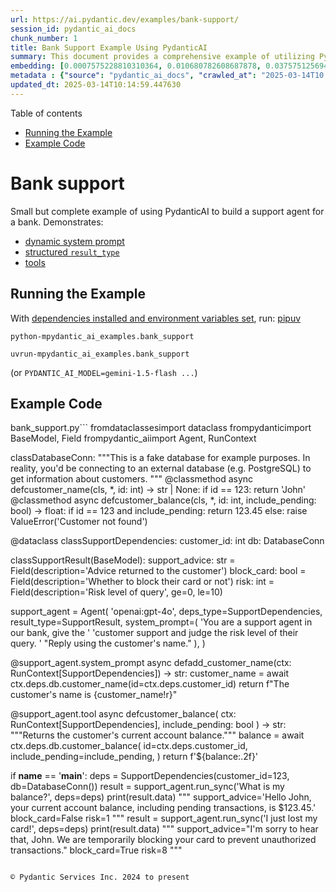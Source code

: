 ```yaml
---
url: https://ai.pydantic.dev/examples/bank-support/
session_id: pydantic_ai_docs
chunk_number: 1
title: Bank Support Example Using PydanticAI
summary: This document provides a comprehensive example of utilizing PydanticAI to create a support agent for a bank. It covers the implementation of a dynamic system prompt, structured result types, and the use of tools. The section on running the example outlines the necessary dependencies and commands to execute the example code.
embedding: [0.0007575228810310364, 0.010680782608687878, 0.0375751256942749, -0.008338971063494682, -0.005307221319526434, -0.011204870417714119, 0.04044102504849434, 0.0609268993139267, -0.001072224578820169, 0.008644136600196362, 0.040759459137916565, -0.06384587287902832, 0.0049191308207809925, -0.062359850853681564, 0.006461542099714279, 0.02243627794086933, -0.02146770991384983, 0.06241292133927345, -0.00217430223710835, 0.030304232612252235, 0.03425811231136322, 0.024094784632325172, 0.029906190931797028, 0.021295225247740746, -0.0018508933717384934, 0.007270893082022667, -0.017460757866501808, 0.01665140688419342, 0.02008783258497715, -0.05248841643333435, 0.046809691935777664, -0.01865488290786743, -0.015629766508936882, 0.0027580964379012585, -0.00033667683601379395, 0.01440910529345274, 0.01111199427396059, 0.004670354537665844, 0.021295225247740746, 0.01533786952495575, 0.027597550302743912, -0.04980827122926712, 0.024930672720074654, 0.01663813926279545, -0.042616985738277435, 0.0347888357937336, 0.031206460669636726, 0.008856425061821938, 0.0337008535861969, 0.0037250060122460127, -0.06405816227197647, 0.022117843851447105, -0.023776350542902946, 0.00574174989014864, -0.0227812472730875, -0.0030002384446561337, 0.0026353669818490744, 0.027146436274051666, -0.012578113935887814, -0.04779152572154999, 0.01135081984102726, -0.04341306909918785, -0.02256895788013935, 0.018256841227412224, -0.051294293254613876, 0.023099681362509727, -0.05201076716184616, 0.023988639935851097, -0.0548766665160656, -0.001623678021132946, 0.03547877445816994, 0.02036646194756031, -0.03784048929810524, -0.012670991010963917, -0.01011689007282257, -0.04232509061694145, 0.020804306492209435, 0.052594561129808426, -0.010302643291652203, -0.06427045166492462, -0.02242301031947136, -0.015629766508936882, -0.03282516449689865, 0.03136567771434784, 0.01602780818939209, -0.03282516449689865, -0.09016969054937363, 0.011012484319508076, -0.007960831746459007, -0.025089887902140617, -0.001738114980980754, -0.0051247854717075825, -0.004215924069285393, 0.001604605233296752, 0.07791000604629517, 0.025554269552230835, 0.007403573486953974, -0.036089103668928146, -0.008657404221594334, 0.01698310859501362, 0.036911722272634506, -0.01086653582751751, -0.020737966522574425, -0.016293169930577278, 0.045509424060583115, 0.005851211491972208, 0.01125130895525217, -0.0025607342831790447, -0.031737182289361954, 0.02751794271171093, -0.0950523316860199, -0.017089253291487694, 0.019981687888503075, 0.011974417604506016, -0.03744244575500488, 0.017301540821790695, -0.026058455929160118, -0.041582077741622925, 0.006730219814926386, -0.05694648250937462, -0.02876514010131359, -0.0028443390037864447, -0.0061431084759533405, -0.018694687634706497, 0.02778330259025097, 0.025156227871775627, -0.008916132152080536, -0.029402006417512894, -0.027703694999217987, -0.005907600745558739, 0.014886755496263504, 0.017142323777079582, 0.008564528077840805, 0.011357453651726246, -0.03699133172631264, 0.0011087117018178105, -0.023099681362509727, 0.007921027950942516, -0.029826583340764046, 0.028977427631616592, 0.016213560476899147, -0.029269324615597725, 0.012352557852864265, 0.02022051252424717, -0.032294441014528275, -0.004892594646662474, -0.009785189293324947, 0.015059240162372589, -0.02696068398654461, 0.0014105598675087094, 0.04073292389512062, 0.026867806911468506, -0.05150658264756203, -0.011383989825844765, -0.021308492869138718, 0.022316865622997284, 0.036089103668928146, 0.0660749077796936, 0.0013889992842450738, -0.04397032782435417, -0.005831309128552675, 0.021414637565612793, -0.06591568887233734, -0.030251160264015198, -0.018004748970270157, 0.00294053228572011, -0.038211993873119354, -0.020485874265432358, -0.06039617955684662, -0.05434594675898552, -0.006939191836863756, 0.015868591144680977, -0.010687416419386864, -0.007390305399894714, 0.028526313602924347, 0.0012115391436964273, -0.026191137731075287, -0.026522837579250336, -0.027000488713383675, -0.05949395149946213, -0.0255940742790699, -0.03948572650551796, -0.006438322830945253, 0.0013342685997486115, -0.0165187269449234, -0.04710158705711365, 0.004962251987308264, -0.010030647739768028, 0.0030765298288315535, 0.04078599438071251, 0.037522055208683014, 0.003058286150917411, -0.001995183527469635, 0.014594858512282372, -0.03386007249355316, -0.03279862552881241, 0.05434594675898552, -0.00720455264672637, 0.006080085411667824, 0.026058455929160118, 0.024479558691382408, 0.012564846314489841, 0.03598295897245407, 0.0315248928964138, 0.003320330288261175, -0.04452758654952049, -0.030781883746385574, 0.016346242278814316, -0.04073292389512062, -0.009811725467443466, 0.024134589359164238, -0.06464195251464844, 0.024307074025273323, -0.016041075810790062, -0.03322320431470871, -0.020101100206375122, -0.01321498118340969, 0.0043486044742167, 0.006209448911249638, 0.008086878806352615, -0.0026900977827608585, 0.045429814606904984, 0.018217036500573158, -0.018256841227412224, -0.017049448564648628, 0.023497721180319786, 0.06182912737131119, -0.01693003624677658, 0.014130476862192154, 0.0034364257007837296, 0.032772090286016464, -0.011841737665235996, 0.023099681362509727, 0.013559950515627861, 0.03996337577700615, -0.010375618003308773, 0.007071872241795063, 0.016558529809117317, -0.002205813769251108, -0.010183230973780155, 0.03282516449689865, 0.05556660518050194, 0.023285433650016785, -0.017487293109297752, 0.014807146973907948, 0.015231724828481674, -0.009201394394040108, -0.0596000961959362, 0.06087382882833481, 0.03555838391184807, 0.04184744134545326, -0.0050882985815405846, 0.0019852323457598686, -0.045987073332071304, -0.02812827192246914, -0.028048664331436157, -0.018694687634706497, 0.0006356226513162255, -0.005353659391403198, -0.019238676875829697, -0.030357304960489273, 0.01093287579715252, -0.0477384552359581, -0.004713475704193115, 0.0010183231206610799, -0.013540048152208328, 0.0259257759898901, -0.004574161488562822, -0.03892846778035164, -0.02567368373274803, 0.03165757656097412, 0.028367098420858383, 0.04466026648879051, -0.012292850762605667, -0.042404696345329285, 0.0020233781542629004, -0.022675102576613426, 0.0375751256942749, 0.02696068398654461, 0.03508073091506958, -0.050047095865011215, 0.02194535918533802, 0.004318751394748688, 0.037177085876464844, -0.012976155616343021, 0.03523994982242584, -0.04176783189177513, -0.03988376632332802, -0.003330281237140298, 0.019835740327835083, -0.009705580770969391, -0.0067235860042274, 0.004351921379566193, -0.025355249643325806, 0.012704160995781422, -0.02337830886244774, 0.06676484644412994, 0.01490002404898405, -0.0011385647812858224, 0.032082151621580124, 0.0009627630934119225, 0.022064771503210068, -0.020061295479536057, -0.027491405606269836, 0.006046915426850319, 0.027889447286725044, -0.014289692975580692, 0.02945507876574993, 0.03096763603389263, -0.028924355283379555, -0.032851699739694595, 0.01622682809829712, 0.03853042796254158, 0.004846156574785709, -0.0226883701980114, -0.01275723334401846, 0.052727244794368744, -0.02436014637351036, 0.04718119651079178, -0.021640194579958916, -0.05975931137800217, 0.002572343684732914, 0.06060846522450447, 0.010992581956088543, -0.024665310978889465, 0.01767304725944996, 0.028446706011891365, 0.010992581956088543, 0.013520145788788795, -0.007921027950942516, -0.019026387482881546, -0.04678315669298172, -0.016757551580667496, 0.014316229149699211, -0.01939789392054081, -0.003426474751904607, 0.010156694799661636, 0.042059727013111115, 0.020857378840446472, 0.05439901724457741, -0.03815891966223717, 0.017646510154008865, -0.03523994982242584, -0.03858349844813347, -0.026602447032928467, 0.005619020666927099, 0.03651368245482445, 0.030251160264015198, 0.021812679246068, -0.01076702494174242, -0.016213560476899147, 0.002320250729098916, 0.04466026648879051, 0.034231577068567276, -0.004876009654253721, 0.012418897822499275, -0.033196669071912766, -0.007655666675418615, -0.01980920322239399, -0.0009768604068085551, -0.056044258177280426, 0.006740170996636152, 0.009267735294997692, 0.007735275197774172, 0.023272166028618813, 0.016253365203738213, -0.008027171716094017, -0.04742002114653587, 0.03619524836540222, 0.001665969961322844, 0.02195862866938114, -0.0021510832011699677, -0.03654021769762039, 0.01169578917324543, -0.043784573674201965, -0.0617760568857193, -0.014050868339836597, 0.0007840589969418943, 0.016876963898539543, -0.003983732778578997, 0.01190144382417202, 0.010342447087168694, 0.020538946613669395, 0.01988881081342697, 0.06204141676425934, 0.03789355978369713, -0.0014030965976417065, -0.0049257646314799786, 0.010050550103187561, 0.0054929740726947784, 0.0743010938167572, -0.06862237304449081, -0.0039107585325837135, -0.013022594153881073, -0.012637821026146412, 0.02227706089615822, 0.012770500965416431, 0.012140268459916115, 0.050949323922395706, -0.0003659080248326063, 0.027756767347455025, -0.02648303471505642, -0.01844259351491928, -0.006478127092123032, -0.006255886983126402, 0.01537767332047224, 0.04614628851413727, -0.0038809054531157017, 0.005419999826699495, -0.019450966268777847, 0.03433772176504135, -0.061351478099823, 0.02248935028910637, -0.006272471975535154, 0.0006762560806237161, -0.047499630600214005, -0.033249739557504654, -0.01624009758234024, 0.024439753964543343, 0.03983069583773613, -0.03874271363019943, -0.09123113006353378, -0.009347343817353249, -0.025235837325453758, -0.04237816110253334, 0.06766707450151443, 0.0018790879985317588, -0.052116911858320236, -0.002039963146671653, -0.02751794271171093, 0.021361565217375755, 0.033329349011182785, -0.018389521166682243, -0.029693903401494026, -0.024227464571595192, -0.014289692975580692, 0.023988639935851097, 0.016677942126989365, 0.012226510792970657, -0.05214344710111618, 0.022661834955215454, -0.03417850658297539, -0.009997477754950523, 0.04919794201850891, 0.015351137146353722, 0.012199974618852139, -0.024439753964543343, -0.04394379258155823, 0.019358089193701744, -0.02674839459359646, 0.011709056794643402, 0.002945507876574993, -0.04394379258155823, 0.017938407137989998, -0.03802623972296715, -0.02855285070836544, 0.03898153826594353, 0.029083572328090668, 0.03749551996588707, 0.004534357227385044, 0.03433772176504135, 0.03598295897245407, -0.03489498049020767, 0.03746898099780083, -0.023431381210684776, 0.013095568865537643, -0.0002618367434479296, 0.008086878806352615, 0.010256204754114151, -0.020592018961906433, 0.011642716825008392, -0.01496636401861906, 0.005708579905331135, -0.005476389080286026, -0.032984379678964615, -0.04824263975024223, -0.008869693614542484, -0.008690575137734413, -0.02133502997457981, 0.020552214235067368, 0.032931309193372726, -0.017221933230757713, -0.020791038870811462, 0.054717451333999634, -0.015603230334818363, 0.01898658461868763, -0.01183510385453701, -0.023073144257068634, -0.012604650110006332, -0.0010655905352905393, 0.05158619210124016, 0.029136644676327705, 0.05503588542342186, -0.015643034130334854, 0.014953095465898514, 0.014143744483590126, 0.011848371475934982, -0.025063352659344673, -0.01273069716989994, -0.00023322750348597765, 0.03396621719002724, -0.007569424342364073, -0.025142960250377655, 0.05020631477236748, -0.01462139468640089, -0.037177085876464844, 0.003262282581999898, -0.004759914241731167, 0.009499926120042801, 0.04824263975024223, -0.06204141676425934, -0.004199338611215353, 0.0028841430321335793, 0.021414637565612793, 0.014329497702419758, 0.023882495239377022, -0.010136792436242104, -0.00019217946100980043, 0.003074871376156807, -0.008591064251959324, 0.024665310978889465, -0.019225409254431725, 0.021918823942542076, 0.041369788348674774, 0.019517306238412857, -0.03476230055093765, -0.008126682601869106, -0.03287823498249054, 0.004613965284079313, -0.021427905187010765, 0.021852483972907066, 0.01014342624694109, 0.0027630720287561417, 0.020392997190356255, -0.04856107383966446, -0.0033933045342564583, 0.028499778360128403, 0.013188445009291172, -0.02903049997985363, -0.01788533478975296, 0.0021660097409039736, 0.033886607736349106, -0.008484919555485249, -0.022184185683727264, 0.023059876635670662, 0.011569742113351822, 0.023577330633997917, 0.03794663026928902, -0.011370721273124218, 0.011868273839354515, 0.05567274987697601, -0.0036122275050729513, 0.007290794979780912, -0.013354295864701271, 0.017221933230757713, -0.011065556667745113, -0.009028909727931023, -0.021547317504882812, 0.014382570050656796, -0.000374200550140813, 0.01919887214899063, -0.04627896845340729, 0.031073780730366707, 0.013785507529973984, -0.008644136600196362, 0.04829571396112442, 0.04150247201323509, -0.023471185937523842, -0.03961840644478798, 0.024108052253723145, -0.014860219322144985, 0.04678315669298172, -0.014608126133680344, -0.014860219322144985, 0.05524817481637001, -0.005861162673681974, -0.02964083105325699, -0.01663813926279545, -0.0028426803182810545, 0.02421419695019722, -0.014090672135353088, -0.04333346337080002, 0.014077404513955116, 0.030914563685655594, -0.021772874519228935, -0.008232827298343182, 0.008498188108205795, 0.012027489952743053, 0.025766558945178986, -0.008796718902885914, -0.003645397489890456, -0.001029932638630271, -0.011264577507972717, 0.013069032691419125, -0.00812004879117012, -0.0030267746187746525, 0.024161124601960182, 0.017089253291487694, -0.012060659937560558, -0.005449852906167507, 0.008385409601032734, -0.02008783258497715, -0.013228248804807663, 0.019504038617014885, 0.010946143418550491, 0.001811089226976037, 0.02255569025874138, 0.04917140305042267, -0.011881541460752487, 0.021215617656707764, 0.0020416215993463993, 0.004312117118388414, -0.02345791831612587, -0.030702274292707443, -0.03322320431470871, -0.004564210306853056, -0.03348856791853905, 0.034364257007837296, 0.02585943602025509, -0.020552214235067368, -0.003545887302607298, 0.018933512270450592, 0.03404582291841507, -0.00546643789857626, 0.0006650611758232117, 0.029216252267360687, -0.020658358931541443, -0.009745384566485882, -0.0003648714628070593, 0.022237256169319153, -0.0470750518143177, 0.044129543006420135, 0.0470750518143177, 0.0024861013516783714, -0.0001454302982892841, 0.010899705812335014, 0.018522202968597412, -0.025686951354146004, -0.0015755812637507915, -0.04466026648879051, 0.01581551879644394, 0.03149835765361786, -0.007310697343200445, -0.0022041553165763617, 0.015324600972235203, 0.015152116306126118, -0.028632458299398422, 0.012830207124352455, 0.026987219229340553, -0.024041712284088135, -0.022263793274760246, -0.022860854864120483, 0.0293754693120718, -0.008730378933250904, 0.007323965430259705, -0.029534686356782913, -0.01104565430432558, -0.009891333989799023, 0.008212924934923649, 0.03723015636205673, -0.07111676782369614, 0.0425373800098896, 0.02778330259025097, -0.010508297942578793, -0.0004905033274553716, 0.011118628084659576, -0.002071474678814411, 0.0007774250116199255, 0.04718119651079178, 0.00908198207616806, -0.07244356721639633, -0.02551446668803692, 0.03595642372965813, 0.010050550103187561, -0.011742226779460907, 0.007131578400731087, 0.004521089140325785, -0.022608762606978416, -0.014356033876538277, 0.031073780730366707, -0.01048839557915926, -0.005157955456525087, -0.060236960649490356, 0.038689643144607544, 0.06368665397167206, -0.00385105237364769, 0.021998431533575058, 0.01885390281677246, 0.01788533478975296, 0.05352332815527916, 0.024983743205666542, -0.006726902909576893, -0.000681646226439625, 0.010428689420223236, -0.006657245568931103, 0.016598334535956383, -0.01365282665938139, 0.024598971009254456, -0.00922129675745964, -0.0769016370177269, -0.029322396963834763, -0.019517306238412857, -0.010833365842700005, -0.012206608429551125, -0.04099828377366066, 0.0020897183567285538, -0.008451749570667744, 0.009234565310180187, 0.034576546400785446, -0.027969056740403175, -0.041661687195301056, 0.028287488967180252, -0.029083572328090668, 0.017593437805771828, -0.041714757680892944, 0.0017265054630115628, -0.02360386587679386, 0.013957992196083069, 0.007317331153899431, -0.039167292416095734, -0.022237256169319153, 0.029481614008545876, -0.00178455316927284, -0.04789767041802406, 0.0035359361208975315, -0.041237108409404755, -0.00013547926209867, 0.03179025650024414, 0.011715690605342388, -0.003950562793761492, 0.00679324334487319, -0.003894173540174961, -0.0013350978260859847, -0.03014501743018627, 0.011397257447242737, -0.028234416618943214, -0.07159441709518433, 0.004308800213038921, -0.03640753775835037, -0.026098260655999184, -0.0020913768094033003, -0.025912508368492126, -0.013367563486099243, -0.001252172514796257, -0.005071713123470545, -0.005738432984799147, 0.010090354830026627, 0.03667289763689041, -0.045031771063804626, 0.03080841898918152, -0.03741591051220894, 0.010581272654235363, 0.02730565331876278, -0.005433267913758755, 0.04298849031329155, 0.006806511431932449, -0.01440910529345274, -0.00644827401265502, -0.020459337159991264, 0.008730378933250904, -0.021361565217375755, 0.005917551927268505, -0.025262372568249702, 0.05524817481637001, -0.01135081984102726, -0.023431381210684776, 0.019450966268777847, -0.01685042679309845, 0.0028476559091359377, 0.020936988294124603, -0.007416841574013233, -0.011052288115024567, -0.03210868686437607, 0.020737966522574425, 0.05023285001516342, -0.050869714468717575, -0.00942695140838623, -0.00503854313865304, 0.029906190931797028, -0.03234751522541046, 0.012511773966252804, 0.004152900539338589, -0.014263156801462173, 0.005446536000818014, 0.03378046303987503, -0.036911722272634506, -0.0017911872128024697, -0.05102893337607384, -0.050312455743551254, -0.027969056740403175, -0.0596000961959362, -0.013301223516464233, -0.010249570943415165, 0.0011510036420077085, 0.034151967614889145, 0.004451431799679995, 0.016624869778752327, -0.0842256024479866, -0.0016833842964842916, 0.003967147786170244, 0.00643168855458498, 0.029216252267360687, -0.010873169638216496, 0.026920879259705544, 0.055142030119895935, -0.015523621812462807, -0.020936988294124603, 0.000532380654476583, 0.019583646208047867, -0.03603603318333626, -0.014395837672054768, 0.03744244575500488, -0.03205561637878418, 0.029773510992527008, -0.018999852240085602, 0.05174540728330612, -0.024864330887794495, -0.030596129596233368, -0.022754712030291557, -0.04322731867432594, 0.0458013191819191, -0.016903499141335487, -0.007396939676254988, -0.0027448285836726427, 0.030516522005200386, 0.03746898099780083, -0.002074791816994548, 0.00038228576886467636, -0.03569106385111809, -0.008717111311852932, -0.001306073972955346, -0.0326128751039505, 0.03486844524741173, 0.0010058842599391937, 0.02855285070836544, -0.007197918836027384, 0.013878383673727512, -0.007662300486117601, -0.0065179308876395226, 0.028022129088640213, -0.01824357360601425, 0.04452758654952049, 0.013360929675400257, -0.028950892388820648, 0.012584748677909374, -0.008100146427750587, 0.026854539290070534, 0.02414785698056221, 0.04147593304514885, 0.027915984392166138, 0.009579534642398357, 0.010315910913050175, 0.023285433650016785, -0.07095754891633987, 0.010249570943415165, 0.01324151735752821, 0.019039656966924667, 0.016545262187719345, -0.02697395160794258, 0.008451749570667744, -0.0013143664691597223, 0.011848371475934982, 0.014953095465898514, -0.01093287579715252, 0.004312117118388414, -0.01657179743051529, 0.0032141858246177435, -0.007934295572340488, 0.03452347591519356, -0.011709056794643402, -0.006289056967943907, -0.03282516449689865, 0.028605923056602478, 0.004083243198692799, 0.013082300312817097, -0.011403891257941723, -0.005569265224039555, 0.04630550369620323, -0.06055539473891258, 0.008710476569831371, 0.037867024540901184, -0.021069668233394623, -0.022117843851447105, 0.005134736653417349, -0.017036180943250656, 0.008053707890212536, 0.014448910020291805, 0.016319705173373222, -0.014608126133680344, -0.0008798377821221948, 0.0013027569511905313, -0.033063989132642746, 0.0011634423863142729, -0.015191921032965183, 0.010508297942578793, 0.004458066076040268, -0.003496132092550397, 0.05753028020262718, 0.011191602796316147, -0.009294271469116211, 0.03797316923737526, -0.01760670728981495, 0.02367020770907402, -0.03192293643951416, -0.033329349011182785, -0.029322396963834763, -0.004975520074367523, 0.0027265849057585, 0.004464699886739254, -0.00636534858494997, 0.006179595831781626, -0.020605286583304405, 0.004962251987308264, 0.05124122276902199, -9.348535058961716e-06, -0.03884885832667351, -0.007463280111551285, 0.001995183527469635, 0.027597550302743912, 0.0026370256673544645, 0.025142960250377655, -0.013878383673727512, 0.015006167814135551, -0.015709374099969864, -0.039326511323451996, 0.002622098894789815, -0.022476082667708397, 0.05408058315515518, 0.007045336067676544, -0.02876514010131359, 0.02475818805396557, 0.01316854264587164, -0.005844577215611935, 0.025846168398857117, -0.031471822410821915, 0.0060336473397910595, -0.03396621719002724, 0.00936061143875122, -0.016279900446534157, -0.024652043357491493, -0.014183549210429192, -0.0022688370663672686, -0.017381150275468826, 0.009632606990635395, -0.010017380118370056, 0.01870795525610447, 0.02394883520901203, -0.005960673093795776, 0.016598334535956383, -0.018867172300815582, 0.014860219322144985, 0.0018144062487408519, 0.05275378003716469, 0.007124944590032101, -0.05182501673698425, 0.02778330259025097, -0.0023982005659490824, -0.020392997190356255, 0.04219241067767143, 0.013520145788788795, -0.018137428909540176, -0.005323806311935186, -0.00924783293157816, -0.013201712630689144, -0.004633867647498846, -0.015523621812462807, -0.02993272803723812, -0.02628401294350624, 0.04086560383439064, 0.026920879259705544, -0.019557110965251923, 0.04407647252082825, 0.055831968784332275, 0.04834878444671631, -0.052461881190538406, -0.0023683474864810705, 0.02201170101761818, 0.003192625241354108, 0.009824993088841438, 0.032161761075258255, -0.004620599560439587, 0.026522837579250336, -0.019504038617014885, 0.027809839695692062, 0.02911010943353176, -0.010508297942578793, 0.017235200852155685, 0.04877336323261261, -0.012445433996617794, 0.011151799000799656, 0.043784573674201965, 0.011496768333017826, 0.04203319177031517, 0.07642398774623871, 0.004633867647498846, -0.012511773966252804, -0.008504821918904781, 0.01678408682346344, 0.0004967227578163147, -0.004670354537665844, -0.0016510433051735163, -0.014263156801462173, 0.04720773175358772, 0.003472912823781371, -0.016133952885866165, 0.006932557560503483, 0.004451431799679995, -0.04046756029129028, 0.008173121139407158, 0.0015706057893112302, -0.003539253259077668, -0.027013756334781647, 0.013559950515627861, -0.0412636436522007, -0.007682202849537134, -0.02654937468469143, 0.0023484453558921814, -0.007065238431096077, -0.019411161541938782, -0.019689790904521942, 0.003317013382911682, 0.04662393778562546, 0.009201394394040108, 0.009851529262959957, -0.013268053531646729, 0.0553012453019619, 0.0027464870363473892, 0.0037084207870066166, 0.04673008248209953, -0.01967652328312397, 0.005526144057512283, 0.006113255396485329, -0.026323817670345306, -0.0021494245156645775, -0.021719802170991898, 0.020817575976252556, -0.0008715452277101576, -0.0038643204607069492, 0.016346242278814316, 0.00538351247087121, -0.016253365203738213, 0.02613806538283825, 0.014727539382874966, 0.01141715981066227, 0.06373972445726395, -0.00489922845736146, -0.003618861548602581, 0.005555997136980295, 0.016598334535956383, 0.0352134145796299, -0.032984379678964615, 0.03898153826594353, 0.0014611443039029837, 0.008995739743113518, 0.013327759690582752, -0.012883279472589493, 0.017248468473553658, -0.005104883573949337, 0.03253326565027237, -0.0008682282059453428, 0.0015838738763704896, -0.01663813926279545, -0.012631186284124851, -0.02367020770907402, -0.006657245568931103, 0.005134736653417349, 0.03192293643951416, -0.02207804098725319, 0.0006522077601402998, -0.009539729915559292, 0.0037880290765315294, 0.037522055208683014, -0.007410207763314247, -0.026164600625634193, -0.0035093999467790127, -0.013301223516464233, -0.04280273988842964, -0.026801466941833496, 0.016133952885866165, 0.024108052253723145, -0.0001677164837019518, 0.01159627828747034, -0.022449545562267303, -0.03253326565027237, -0.04803035408258438, -0.014701003208756447, -0.0010830048704519868, 0.04837532341480255, 0.019145799800753593, -8.733074355404824e-05, 0.010296009480953217, 0.01014342624694109, 0.016969839110970497, 0.02105640061199665, 0.0036089103668928146, 0.009858163073658943, -0.032984379678964615, 0.02717297337949276, 0.011589644476771355, 0.01492656022310257, 0.007887857966125011, 0.008126682601869106, 0.005084981210529804, 0.013274687342345715, -0.06320900470018387, 0.032931309193372726, -0.007310697343200445, -0.00160875148139894, -0.0180312842130661, 0.01911926455795765, -0.008126682601869106, 0.006030329968780279, 0.015284797176718712, -0.0356379896402359, 0.0013176834909245372, -0.01496636401861906, 0.002336835954338312, 0.008212924934923649, 0.02820788137614727, -0.01719539612531662, -0.008856425061821938, 0.007715372834354639, -0.0038543695118278265, 0.024333609268069267, -0.019305016845464706, 0.0005634776316583157, -0.029906190931797028, 0.014939827844500542, -0.005751701071858406, 0.002917313249781728, -0.005337074398994446, -0.028924355283379555, 0.02160038985311985, -0.04670354723930359, 0.00017238102736882865, 0.004050073213875294, -0.046809691935777664, 0.002358396537601948, -0.03309052437543869, -0.005642239470034838, -0.015603230334818363, 0.008743646554648876, -0.012783769518136978, -0.007867955602705479, 0.020180709660053253, 0.019835740327835083, -0.01877429522573948, 0.07578711956739426, 0.011636083014309406, 0.010070452466607094, 0.019305016845464706, 0.021082935854792595, -0.008438481949269772, 0.02008783258497715, -0.009068714454770088, -0.014608126133680344, -0.02015417255461216, -0.0221443809568882, 0.02847324125468731, 0.001661823596805334, 0.008803353644907475, 0.02325889654457569, -0.0012272949097678065, 0.004517772234976292, 0.027358725666999817, 0.010362349450588226, 0.0021112789399921894, 0.01622682809829712, 0.03226790577173233, -0.01321498118340969, -0.027411798015236855, 0.012710794806480408, 0.012617918662726879, 2.7883643269888125e-05, -0.0492510125041008, 0.030914563685655594, 0.05477052181959152, 0.02690761163830757, -0.02985312044620514, 0.002481125993654132, -0.0034165235701948404, -0.05068396404385567, 0.030304232612252235, -0.008312434889376163, 0.008451749570667744, -0.010879803448915482, 0.014210084453225136, -0.006182912737131119, 0.02964083105325699, -0.0064117866568267345, -0.017832264304161072, -0.006852949503809214, 0.017049448564648628, 0.020538946613669395, -0.023020071908831596, 0.002905703615397215, -0.0014404130633920431, 0.0009959331946447492, 0.0014271449763327837, -0.006554418243467808, -0.019795935600996017, 0.0012339289532974362, -0.018416058272123337, 0.019238676875829697, 0.04267005994915962, -0.0038278333377093077, 0.031047243624925613, -0.023166021332144737, 0.015205188654363155, 0.0014569980558007956, 0.02092372067272663, -0.00021156325237825513, -0.030914563685655594, -0.0034662787802517414, -0.030702274292707443, -0.03895500302314758, 0.029906190931797028, -0.018323181197047234, 0.0018127477960661054, -0.0004440651391632855, 0.0030499936547130346, 0.012219876982271671, 0.03468269109725952, 0.01588185876607895, -0.0280751995742321, 0.006352080497890711, 0.010402153246104717, 0.026376890018582344, -0.020180709660053253, 0.00363876367919147, 0.020459337159991264, -0.026602447032928467, -0.03115338832139969, 0.0035657892003655434, 0.0036619827151298523, -0.01878756284713745, 0.004066658206284046, -0.00010106524860020727, 0.02572675421833992, -0.004338653292506933, 0.046809691935777664, 0.026323817670345306, 0.031206460669636726, -0.005565948318690062, -0.0009312515030615032, -0.01885390281677246, 0.004710158798843622, -0.0050219581462442875, -0.003598959418013692, -0.034496936947107315, -0.011476865969598293, -0.0005933307693339884, 0.0072509911842644215, 0.007118310313671827, -0.038689643144607544, -0.0008371312287636101, -0.0005692823906429112, 0.0014362666988745332, 0.006600856315344572, 0.011981052346527576, -0.0030383842531591654, 0.01403759978711605, -0.011118628084659576, -0.023338505998253822, -0.013812043704092503, -0.01939789392054081, -0.02649630233645439, 0.014223353005945683, -0.00015278992941603065, -0.016757551580667496, -0.018124161288142204, 0.01113853044807911, 0.025235837325453758, 0.017991479486227036, -0.009009008295834064, -0.009227930568158627, -0.021759606897830963, 0.009831627830862999, -0.011589644476771355, 0.004793084226548672, -0.011410525999963284, -0.010640978813171387, 0.007887857966125011, -0.002791266655549407, -0.016465654596686363, -0.013261418789625168, 0.007602594327181578, -0.018004748970270157, 0.008511455729603767, -0.0032606241293251514, -0.008179754950106144, 0.004249094054102898, 0.005333757493644953, 0.0066108074970543385, 0.032161761075258255, -0.0003990781551692635, 0.012093830853700638, 0.013666094280779362, -0.010859901085495949, 0.004106462467461824, 0.017580170184373856, 0.0028841430321335793, -0.04147593304514885, 0.044474512338638306, 0.017580170184373856, -0.015656303614377975, -0.018323181197047234, 0.021427905187010765, -0.009990843944251537, -0.029667366296052933, -0.007085140328854322, -0.01761997491121292, 0.0006397689576260746, 0.02684127166867256, 0.002534198109060526, 0.01877429522573948, -0.004431529901921749, 0.012677624821662903, -0.021786144003272057, 0.01602780818939209, -0.01273069716989994, 0.04500523582100868, -0.026947416365146637, -0.000911349372472614, -0.007290794979780912, 0.0018575274152681231, -0.02202496863901615, -0.015006167814135551, -0.013812043704092503, -0.0014827048871666193, 0.005615703295916319, -0.00026660494040697813, 0.0330374538898468, -0.008584430441260338, -0.01203412376344204, -0.015099044889211655, -0.025952311232686043, 0.004637184552848339, 0.0022223989944905043, 0.009606070816516876, -0.017036180943250656, -0.013049130327999592, 0.04306809976696968, 0.010886437259614468, -0.02166673168540001, 0.010408787988126278, 0.005924185737967491, -0.016425849869847298, -0.004398359451442957, -0.021640194579958916, -0.004079926293343306, 0.0014578272821381688, -0.02179941162467003, -0.009009008295834064, -0.004431529901921749, 0.01492656022310257, -0.0023335188161581755, 0.008445115759968758, -0.011012484319508076, 0.00011246748181292787, 0.002386591164395213, 0.028287488967180252, 0.01275723334401846, 0.02442648634314537, -0.00846501812338829, 0.011165066622197628, -0.017168860882520676, 0.008451749570667744, 0.0005050152540206909, 0.008013904094696045, -0.013971259817481041, 0.004202655982226133, -0.051214683800935745, 0.03322320431470871, -0.0012845133896917105, -0.012724063359200954, -0.01994188316166401, 0.049967486411333084, -0.023882495239377022, -0.0014080721884965897, 0.02256895788013935, -0.017075983807444572, -0.005705262999981642, 0.001477729412727058, 0.00904217828065157, 0.028101736679673195, -0.03815891966223717, -0.03696479648351669, 0.004040122032165527, -0.026655519381165504, -0.004355238284915686, -0.0033584758639335632, -0.028871282935142517, 0.011629448272287846, 0.006395201664417982, -0.02015417255461216, 0.010959411971271038, 0.024851063266396523, -0.004799718037247658, -0.020034760236740112, -0.017354613170027733, 0.0031213094480335712, -0.051082003861665726, -0.007469913922250271, -0.006322227418422699, -0.008226192556321621, 0.015430745668709278, -0.024466289207339287, -0.01255157869309187, 0.0121469022706151, -0.013321124948561192, 0.03123299777507782, 0.010946143418550491, -0.04980827122926712, -0.017221933230757713, -0.02546139433979988, 0.0052276127971708775, 0.0020996693056076765, 0.015603230334818363, 0.014395837672054768, -0.0017049448797479272, -0.013878383673727512, 0.03314359486103058, 0.014183549210429192, -0.003668616758659482, 0.03102070838212967, -0.02876514010131359, 0.008020537905395031, -0.013294588774442673, -0.03197600692510605, -0.04420915246009827, 0.007469913922250271, 0.004912496544420719, 0.0018857220420613885, 0.00727752735838294, 0.0208441112190485, -0.004869375377893448, 0.039857231080532074, 0.005579216405749321, 0.009028909727931023, -0.021825946867465973, 0.03776087984442711, 0.014143744483590126, 0.03654021769762039, -0.017460757866501808, -0.03245365619659424, -0.008916132152080536, -0.014581589959561825, -0.010242937132716179, 0.03664636239409447, 0.0008408628636971116, 0.009499926120042801, 0.011722325347363949, 0.04134325310587883, 0.0591755174100399, -0.04803035408258438, 0.004905862733721733, 0.016425849869847298, 0.0028858014848083258, 0.015284797176718712, -0.024041712284088135, 0.026058455929160118, 0.04837532341480255, 0.041794367134571075, -0.021082935854792595, -0.004773182328790426, 0.0259257759898901, 0.01650545746088028, -0.010388885624706745, 0.017925139516592026, -0.0013044155202805996, 0.023763082921504974, 0.01789860427379608, -0.024997012689709663, -0.0007707909680902958, 0.015921663492918015, 0.012418897822499275, -0.0013566584093496203, 0.021547317504882812, 0.021626926958560944, 0.008962569758296013, 0.01369263045489788, 0.015868591144680977, 0.006056866142898798, 0.008299167267978191, 0.028181344270706177, -0.003059944836422801, -0.01252504251897335, 0.006826413329690695, -0.013639559037983418, 0.00029707999783568084, 0.013301223516464233, 0.04229855164885521, 0.010607808828353882, -0.00031905522337183356, -0.005091615486890078, -0.004604014568030834, -0.01369263045489788, 0.03534609451889992, 0.012491871602833271, -4.6094824028841686e-06, -0.016332972794771194, -0.03776087984442711, 0.009168224409222603, 0.019703058525919914, -0.019437698647379875, -0.012942985631525517, 0.004517772234976292, -0.006567686330527067, 0.002078108722344041, -0.01252504251897335, -0.02202496863901615, 0.04885297268629074, 0.010402153246104717, -0.014767343178391457, 0.0031296019442379475, -0.022476082667708397, -0.0015308016445487738, 0.0020200610160827637, 0.03815891966223717, -0.03253326565027237, -0.018071088939905167, -0.025222569704055786, -0.02876514010131359, 0.01906619220972061, 0.03789355978369713, -0.042829275131225586, 0.01824357360601425, -0.020671626552939415, -0.0012778793461620808, -0.03279862552881241, 0.008013904094696045, 0.008869693614542484, -0.02153404988348484, -0.00531385513022542, -0.013069032691419125]
metadata : {"source": "pydantic_ai_docs", "crawled_at": "2025-03-14T10:14:59.447630", "url_path": "/examples/bank-support/", "chunk_size": 3371}
updated_dt: 2025-03-14T10:14:59.447630
---
```

Table of contents 
  * [ Running the Example  ](https://ai.pydantic.dev/examples/bank-support/#running-the-example)
  * [ Example Code  ](https://ai.pydantic.dev/examples/bank-support/#example-code)


# Bank support
Small but complete example of using PydanticAI to build a support agent for a bank.
Demonstrates:
  * [dynamic system prompt](https://ai.pydantic.dev/agents/#system-prompts)
  * [structured `result_type`](https://ai.pydantic.dev/results/#structured-result-validation)
  * [tools](https://ai.pydantic.dev/tools/)


## Running the Example
With [dependencies installed and environment variables set](https://ai.pydantic.dev/examples/#usage), run:
[pip](https://ai.pydantic.dev/examples/bank-support/#__tabbed_1_1)[uv](https://ai.pydantic.dev/examples/bank-support/#__tabbed_1_2)
```
python-mpydantic_ai_examples.bank_support

```

```
uvrun-mpydantic_ai_examples.bank_support

```

(or `PYDANTIC_AI_MODEL=gemini-1.5-flash ...`)
## Example Code
bank_support.py```
fromdataclassesimport dataclass
frompydanticimport BaseModel, Field
frompydantic_aiimport Agent, RunContext

classDatabaseConn:
"""This is a fake database for example purposes.
  In reality, you'd be connecting to an external database
  (e.g. PostgreSQL) to get information about customers.
  """
  @classmethod
  async defcustomer_name(cls, *, id: int) -> str | None:
    if id == 123:
      return 'John'
  @classmethod
  async defcustomer_balance(cls, *, id: int, include_pending: bool) -> float:
    if id == 123 and include_pending:
      return 123.45
    else:
      raise ValueError('Customer not found')

@dataclass
classSupportDependencies:
  customer_id: int
  db: DatabaseConn

classSupportResult(BaseModel):
  support_advice: str = Field(description='Advice returned to the customer')
  block_card: bool = Field(description='Whether to block their card or not')
  risk: int = Field(description='Risk level of query', ge=0, le=10)

support_agent = Agent(
  'openai:gpt-4o',
  deps_type=SupportDependencies,
  result_type=SupportResult,
  system_prompt=(
    'You are a support agent in our bank, give the '
    'customer support and judge the risk level of their query. '
    "Reply using the customer's name."
  ),
)

@support_agent.system_prompt
async defadd_customer_name(ctx: RunContext[SupportDependencies]) -> str:
  customer_name = await ctx.deps.db.customer_name(id=ctx.deps.customer_id)
  return f"The customer's name is {customer_name!r}"

@support_agent.tool
async defcustomer_balance(
  ctx: RunContext[SupportDependencies], include_pending: bool
) -> str:
"""Returns the customer's current account balance."""
  balance = await ctx.deps.db.customer_balance(
    id=ctx.deps.customer_id,
    include_pending=include_pending,
  )
  return f'${balance:.2f}'

if __name__ == '__main__':
  deps = SupportDependencies(customer_id=123, db=DatabaseConn())
  result = support_agent.run_sync('What is my balance?', deps=deps)
  print(result.data)
"""
  support_advice='Hello John, your current account balance, including pending transactions, is $123.45.' block_card=False risk=1
  """
  result = support_agent.run_sync('I just lost my card!', deps=deps)
  print(result.data)
"""
  support_advice="I'm sorry to hear that, John. We are temporarily blocking your card to prevent unauthorized transactions." block_card=True risk=8
  """

```

© Pydantic Services Inc. 2024 to present